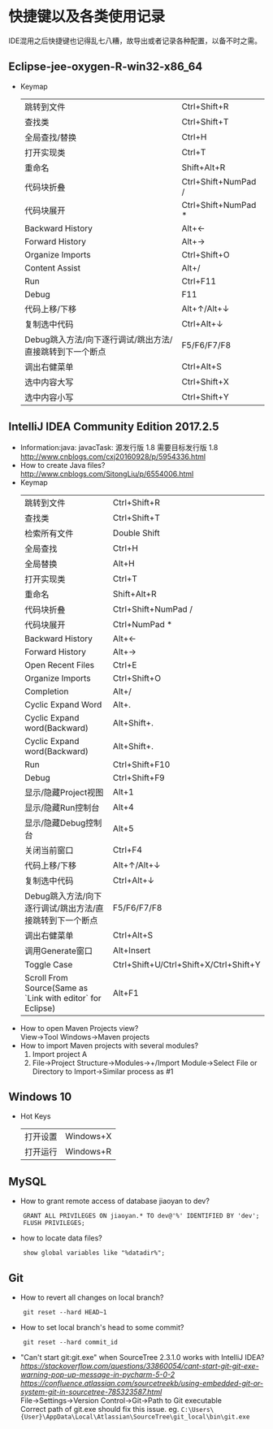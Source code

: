 # 快捷键以及各类使用记录
IDE混用之后快捷键也记得乱七八糟，故导出或者记录各种配置，以备不时之需。  
## Eclipse-jee-oxygen-R-win32-x86_64
+	Keymap  
	<table>
		<tr><td>跳转到文件</td><td>Ctrl+Shift+R</td></tr>
		<tr><td>查找类</td><td>Ctrl+Shift+T</td></tr>
		<tr><td>全局查找/替换</td><td>Ctrl+H</td></tr>
		<tr><td>打开实现类</td><td>Ctrl+T</td></tr>
		<tr><td>重命名</td><td>Shift+Alt+R</td></tr>
		<tr><td>代码块折叠</td><td>Ctrl+Shift+NumPad /</td></tr>
		<tr><td>代码块展开</td><td>Ctrl+Shift+NumPad *</td></tr>
		<tr><td>Backward History</td><td>Alt+←</td></tr>
		<tr><td>Forward History</td><td>Alt+→</td></tr>
		<tr><td>Organize Imports</td><td>Ctrl+Shift+O</td></tr>
		<tr><td>Content Assist</td><td>Alt+/</td></tr>
		<tr><td>Run</td><td>Ctrl+F11</td></tr>
		<tr><td>Debug</td><td>F11</td></tr>
		<tr><td>代码上移/下移</td><td>Alt+↑/Alt+↓</td></tr>
		<tr><td>复制选中代码</td><td>Ctrl+Alt+↓</td></tr>
		<tr><td>Debug跳入方法/向下逐行调试/跳出方法/直接跳转到下一个断点</td><td>F5/F6/F7/F8</td></tr>
		<tr><td>调出右健菜单</td><td>Ctrl+Alt+S</td></tr>
		<tr><td>选中内容大写</td><td>Ctrl+Shift+X</td></tr>
		<tr><td>选中内容小写</td><td>Ctrl+Shift+Y</td></tr>
	</table>

## IntelliJ IDEA Community Edition 2017.2.5
+	Information:java: javacTask: 源发行版 1.8 需要目标发行版 1.8  
	http://www.cnblogs.com/cxj20160928/p/5954336.html  
+	How to create Java files?  
	http://www.cnblogs.com/SitongLiu/p/6554006.html  
+	Keymap  
	<table>
		<tr><td>跳转到文件</td><td>Ctrl+Shift+R</td></tr>
		<tr><td>查找类</td><td>Ctrl+Shift+T</td></tr>
		<tr><td>检索所有文件</td><td>Double Shift</td></tr>
		<tr><td>全局查找</td><td>Ctrl+H</td></tr>
		<tr><td>全局替换</td><td>Alt+H</td></tr>
		<tr><td>打开实现类</td><td>Ctrl+T</td></tr>
		<tr><td>重命名</td><td>Shift+Alt+R</td></tr>
		<tr><td>代码块折叠</td><td>Ctrl+Shift+NumPad /</td></tr>
		<tr><td>代码块展开</td><td>Ctrl+NumPad *</td></tr>
		<tr><td>Backward History</td><td>Alt+←</td></tr>
		<tr><td>Forward History</td><td>Alt+→</td></tr>
		<tr><td>Open Recent Files</td><td>Ctrl+E</td></tr>
		<tr><td>Organize Imports</td><td>Ctrl+Shift+O</td></tr>
		<tr><td>Completion</td><td>Alt+/</td></tr>
		<tr><td>Cyclic Expand Word</td><td>Alt+.</td></tr>
		<tr><td>Cyclic Expand word(Backward)</td><td>Alt+Shift+.</td></tr>
		<tr><td>Cyclic Expand word(Backward)</td><td>Alt+Shift+.</td></tr>
		<tr><td>Run</td><td>Ctrl+Shift+F10</td></tr>
		<tr><td>Debug</td><td>Ctrl+Shift+F9</td></tr>
		<tr><td>显示/隐藏Project视图</td><td>Alt+1</td></tr>
		<tr><td>显示/隐藏Run控制台</td><td>Alt+4</td></tr>
		<tr><td>显示/隐藏Debug控制台</td><td>Alt+5</td></tr>
		<tr><td>关闭当前窗口</td><td>Ctrl+F4</td></tr>
		<tr><td>代码上移/下移</td><td>Alt+↑/Alt+↓</td></tr>
		<tr><td>复制选中代码</td><td>Ctrl+Alt+↓</td></tr>
		<tr><td>Debug跳入方法/向下逐行调试/跳出方法/直接跳转到下一个断点</td><td>F5/F6/F7/F8</td></tr>
		<tr><td>调出右健菜单</td><td>Ctrl+Alt+S</td></tr>
		<tr><td>调用Generate窗口</td><td>Alt+Insert</td></tr>
		<tr><td>Toggle Case</td><td>Ctrl+Shift+U/Ctrl+Shift+X/Ctrl+Shift+Y</td></tr>
		<tr><td>Scroll From Source(Same as `Link with editor` for Eclipse)</td><td>Alt+F1</td></tr>
	</table> 
+	How to open Maven Projects view?  
	View->Tool Windows->Maven projects  
+	How to import Maven projects with several modules?
	1. Import project A
	2. File->Project Structure->Modules->+/Import Module->Select File or Directory to Import->Similar process as #1

## Windows 10
+	Hot Keys
	<table>
		<tr><td>打开设置</td><td>Windows+X</td></tr>
		<tr><td>打开运行</td><td>Windows+R</td></tr>
	</table>

## MySQL
+	How to grant remote access of database jiaoyan to dev?
```	
	GRANT ALL PRIVILEGES ON jiaoyan.* TO dev@'%' IDENTIFIED BY 'dev';  
	FLUSH PRIVILEGES;
```  
+	how to locate data files?
```	
	show global variables like "%datadir%";
```	

## Git
+	How to revert all changes on local branch?  
```	
	git reset --hard HEAD~1
```
+	How to set local branch's head to some commit?
```
	git reset --hard commit_id
```
+	"Can't start git:git.exe" when SourceTree 2.3.1.0 works with IntelliJ IDEA?
	*https://stackoverflow.com/questions/33860054/cant-start-git-git-exe-warning-pop-up-message-in-pycharm-5-0-2*  
	*https://confluence.atlassian.com/sourcetreekb/using-embedded-git-or-system-git-in-sourcetree-785323587.html*  
	File->Settings->Version Control->Git->Path to Git executable  
	Correct path of git.exe should fix this issue. eg. `C:\Users\{User}\AppData\Local\Atlassian\SourceTree\git_local\bin\git.exe`